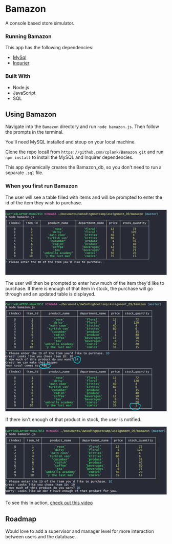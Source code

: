 # Bamazon
A console based store simulator.

### Running Bamazon ###

This app has the following dependencies:

* [MySql](https://www.npmjs.com/package/mysql)
* [Inqurier](https://www.npmjs.com/package/inquirer) 

### Built With ###
* Node.js
* JavaScript
* SQL

## Using Bamazon ##

Navigate into the `Bamazon` directory and run `node bamazon.js`. Then follow the prompts in the terminal.

You'll need MySQL installed and steup on your local machine.

Clone the repo locall from `https://github.com/cplank/Bamazon.git` and run `npm install` to install the MySQL and Inquirer dependencies. 

This app dynamically creates the Bamazon_db, so you don't need to run a separate `.sql` file. 

### When you first run Bamazon ###

The user will see a table filled with items and will be prompted to enter the id of the item they wish to purchase.

![Step one screen shot](/images/step1.PNG)

The user will then be prompted to enter how much of the item they'd like to purchase. If there is enough of that item in stock, the purchase will go through and an updated table is displayed. 

![Step two screen shot](/images/step2.PNG)

If there isn't enough of that product in stock, the user is notified. 

![Step three screen shot](/images/step3.PNG)

To see this in action, [check out this video](https://drive.google.com/open?id=1Gg4bQAU17ZkS_1jU1OiMvD5szLIN0sNw)

## Roadmap ##

Would love to add a supervisor and manager level for more interaction between users and the database.